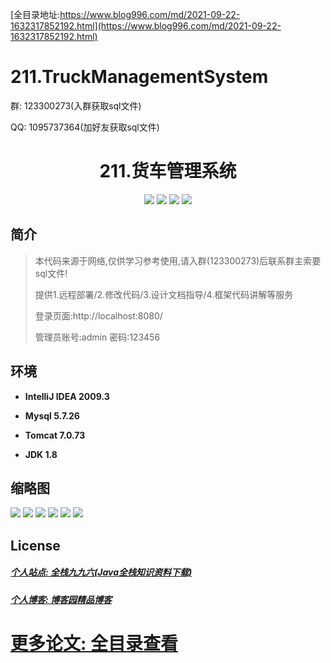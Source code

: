 [全目录地址:https://www.blog996.com/md/2021-09-22-1632317852192.html](https://www.blog996.com/md/2021-09-22-1632317852192.html)
# 211.TruckManagementSystem

<p>群: 123300273(入群获取sql文件)</p>
<p>QQ: 1095737364(加好友获取sql文件)</p>

<p><h1 align="center">211.货车管理系统</h1></p>

<p align="center">
	<img src="https://img.shields.io/badge/jdk-1.8-orange.svg"/>
    <img src="https://img.shields.io/badge/spring-5.x-lightgrey.svg"/>
    <img src="https://img.shields.io/badge/springmvc-3.x-blue.svg"/>
    <img src="https://img.shields.io/badge/mybatis-5.x-yellow.svg"/>
</p>

## 简介


> 本代码来源于网络,仅供学习参考使用,请入群(123300273)后联系群主索要sql文件!
>
> 提供1.远程部署/2.修改代码/3.设计文档指导/4.框架代码讲解等服务
>
> 登录页面:http://localhost:8080/
>
> 管理员账号:admin 密码:123456


## 环境

- <b>IntelliJ IDEA 2009.3</b>

- <b>Mysql 5.7.26</b>

- <b>Tomcat 7.0.73</b>

- <b>JDK 1.8</b>




## 缩略图

![](https://img2023.cnblogs.com/blog/588112/202302/588112-20230212110704520-1568969584.png)
![](https://img2023.cnblogs.com/blog/588112/202302/588112-20230212110708969-1023774520.png)
![](https://img2023.cnblogs.com/blog/588112/202302/588112-20230212110713907-239962354.png)
![](https://img2023.cnblogs.com/blog/588112/202302/588112-20230212110718135-524997816.png)
![](https://img2023.cnblogs.com/blog/588112/202302/588112-20230212110722040-1246844535.png)
![](https://img2023.cnblogs.com/blog/588112/202302/588112-20230212110725592-799329401.png)

## License

##### [个人站点: 全栈九九六(Java全栈知识资料下载)](https://www.blog996.com/)
##### [个人博客: 博客园精品博客](https://www.cnblogs.com/yysbolg/)
# [更多论文: 全目录查看](https://www.blog996.com/md/2021-09-22-1632317852192.html)







